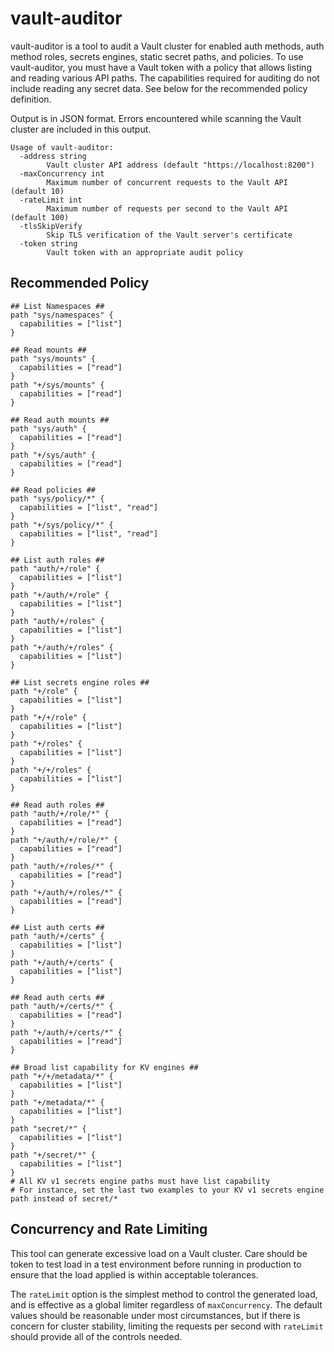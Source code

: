 # vault-auditor

vault-auditor is a tool to audit a Vault cluster for enabled auth methods, auth
method roles, secrets engines, static secret paths, and policies. To use
vault-auditor, you must have a Vault token with a policy that allows listing and
reading various API paths. The capabilities required for auditing do not include
reading any secret data. See below for the recommended policy definition.

Output is in JSON format. Errors encountered while scanning the Vault cluster
are included in this output.

```text
Usage of vault-auditor:
  -address string
    	Vault cluster API address (default "https://localhost:8200")
  -maxConcurrency int
    	Maximum number of concurrent requests to the Vault API (default 10)
  -rateLimit int
    	Maximum number of requests per second to the Vault API (default 100)
  -tlsSkipVerify
    	Skip TLS verification of the Vault server's certificate
  -token string
    	Vault token with an appropriate audit policy
```

## Recommended Policy
```text
## List Namespaces ##
path "sys/namespaces" {
  capabilities = ["list"]
}

## Read mounts ##
path "sys/mounts" {
  capabilities = ["read"]
}
path "+/sys/mounts" {
  capabilities = ["read"]
}

## Read auth mounts ##
path "sys/auth" {
  capabilities = ["read"]
}
path "+/sys/auth" {
  capabilities = ["read"]
}

## Read policies ##
path "sys/policy/*" {
  capabilities = ["list", "read"]
}
path "+/sys/policy/*" {
  capabilities = ["list", "read"]
}

## List auth roles ##
path "auth/+/role" {
  capabilities = ["list"]
}
path "+/auth/+/role" {
  capabilities = ["list"]
}
path "auth/+/roles" {
  capabilities = ["list"]
}
path "+/auth/+/roles" {
  capabilities = ["list"]
}

## List secrets engine roles ##
path "+/role" {
  capabilities = ["list"]
}
path "+/+/role" {
  capabilities = ["list"]
}
path "+/roles" {
  capabilities = ["list"]
}
path "+/+/roles" {
  capabilities = ["list"]
}

## Read auth roles ##
path "auth/+/role/*" {
  capabilities = ["read"]
}
path "+/auth/+/role/*" {
  capabilities = ["read"]
}
path "auth/+/roles/*" {
  capabilities = ["read"]
}
path "+/auth/+/roles/*" {
  capabilities = ["read"]
}

## List auth certs ##
path "auth/+/certs" {
  capabilities = ["list"]
}
path "+/auth/+/certs" {
  capabilities = ["list"]
}

## Read auth certs ##
path "auth/+/certs/*" {
  capabilities = ["read"]
}
path "+/auth/+/certs/*" {
  capabilities = ["read"]
}

## Broad list capability for KV engines ##
path "+/+/metadata/*" {
  capabilities = ["list"]
}
path "+/metadata/*" {
  capabilities = ["list"]
}
path "secret/*" {
  capabilities = ["list"]
}
path "+/secret/*" {
  capabilities = ["list"]
}
# All KV v1 secrets engine paths must have list capability
# For instance, set the last two examples to your KV v1 secrets engine path instead of secret/*
```

## Concurrency and Rate Limiting

This tool can generate excessive load on a Vault cluster. Care should be token
to test load in a test environment before running in production to ensure that
the load applied is within acceptable tolerances.

The `rateLimit` option is the simplest method to control the generated load, and
is effective as a global limiter regardless of `maxConcurrency`. The default
values should be reasonable under most circumstances, but if there is concern
for cluster stability, limiting the requests per second with `rateLimit` should
provide all of the controls needed.